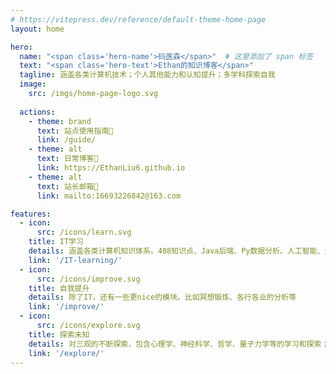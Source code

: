 ```yaml
---
# https://vitepress.dev/reference/default-theme-home-page
layout: home

hero:
  name: "<span class='hero-name'>码医森</span>"  # 这里添加了 span 标签
  text: "<span class='hero-text'>Ethan的知识博客</span>"
  tagline: 涵盖各类计算机技术；个人其他能力和认知提升；多学科探索自我
  image:
    src: /imgs/home-page-logo.svg
  
  actions:
    - theme: brand
      text: 站点使用指南🔎
      link: /guide/
    - theme: alt
      text: 日常博客📔
      link: https://EthanLiu6.github.io
    - theme: alt
      text: 站长邮箱📮
      link: mailto:16693226842@163.com

features:
  - icon:
      src: /icons/learn.svg
    title: IT学习
    details: 涵盖各类计算机知识体系。408知识点、Java后端、Py数据分析、人工智能、云原生、Linux等
    link: '/IT-learning/'
  - icon: 
      src: /icons/improve.svg
    title: 自我提升
    details: 除了IT，还有一些更nice的模块。比如冥想锻炼、各行各业的分析等
    link: '/improve/'
  - icon: 
      src: /icons/explore.svg
    title: 探索未知
    details: 对三观的不断探索，包含心理学、神经科学、哲学、量子力学等的学习和探索；对当下热点的分析。
    link: '/explore/'
---
```


<style>
:root {
  --vp-home-hero-name-color: transparent;
  --vp-home-hero-name-background: -webkit-linear-gradient(120deg, #bd34fe 30%, #41d1ff);

  --vp-home-hero-image-background-image: linear-gradient(-45deg, #bd34fe 50%, #47caff 50%);
  --vp-home-hero-image-filter: blur(44px);
}

@media (min-width: 640px) {
  :root {
    --vp-home-hero-image-filter: blur(56px);
  }
}

@media (min-width: 960px) {
  :root {
    --vp-home-hero-image-filter: blur(68px);
  }
}
</style>
